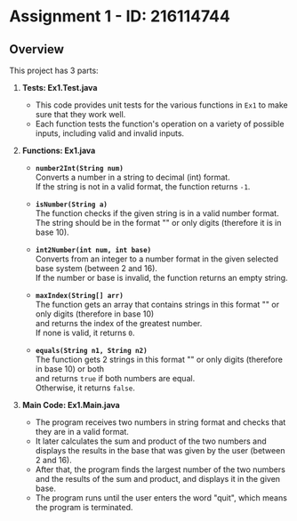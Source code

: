 # Assignment 1 - ID: 216114744

## Overview
This project has 3 parts:

1. **Tests: Ex1.Test.java**
   - This code provides unit tests for the various functions in `Ex1` to make sure that they work well.
   - Each function tests the function's operation on a variety of possible inputs, including valid and invalid inputs.

2. **Functions: Ex1.java**

   - **`number2Int(String num)`**  
     Converts a number in a string to decimal (int) format.  
     If the string is not in a valid format, the function returns `-1`.

   - **`isNumber(String a)`**  
     The function checks if the given string is in a valid number format.  
     The string should be in the format "" or only digits (therefore it is in base 10).

   - **`int2Number(int num, int base)`**  
     Converts from an integer to a number format in the given selected base system (between 2 and 16).  
     If the number or base is invalid, the function returns an empty string.

   - **`maxIndex(String[] arr)`**  
     The function gets an array that contains strings in this format "" or only digits (therefore in base 10)  
     and returns the index of the greatest number.  
     If none is valid, it returns `0`.

   - **`equals(String n1, String n2)`**  
     The function gets 2 strings in this format "" or only digits (therefore in base 10) or both  
     and returns `true` if both numbers are equal.  
     Otherwise, it returns `false`.

3. **Main Code: Ex1.Main.java**
   - The program receives two numbers in string format and checks that they are in a valid format.  
   - It later calculates the sum and product of the two numbers and displays the results in the base that was given by the user (between 2 and 16).  
   - After that, the program finds the largest number of the two numbers and the results of the sum and product, and displays it in the given base.  
   - The program runs until the user enters the word "quit", which means the program is terminated.
